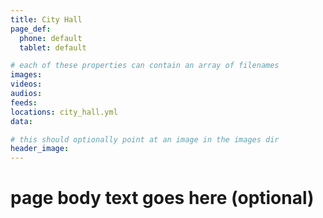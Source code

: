 ```yaml
---
title: City Hall
page_def:
  phone: default
  tablet: default

# each of these properties can contain an array of filenames
images:
videos:
audios:
feeds:
locations: city_hall.yml
data:

# this should optionally point at an image in the images dir
header_image:
---
```


# page body text goes here (optional)
